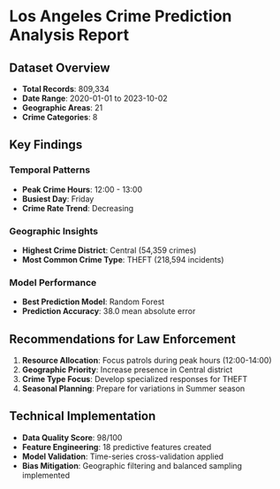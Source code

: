 
# Los Angeles Crime Prediction Analysis Report

## Dataset Overview
- **Total Records**: 809,334
- **Date Range**: 2020-01-01 to 2023-10-02
- **Geographic Areas**: 21
- **Crime Categories**: 8

## Key Findings

### Temporal Patterns
- **Peak Crime Hours**: 12:00 - 13:00
- **Busiest Day**: Friday
- **Crime Rate Trend**: Decreasing

### Geographic Insights
- **Highest Crime District**: Central (54,359 crimes)
- **Most Common Crime Type**: THEFT (218,594 incidents)

### Model Performance
- **Best Prediction Model**: Random Forest
- **Prediction Accuracy**: 38.0 mean absolute error

## Recommendations for Law Enforcement
1. **Resource Allocation**: Focus patrols during peak hours (12:00-14:00)
2. **Geographic Priority**: Increase presence in Central district
3. **Crime Type Focus**: Develop specialized responses for THEFT
4. **Seasonal Planning**: Prepare for variations in Summer season

## Technical Implementation
- **Data Quality Score**: 98/100
- **Feature Engineering**: 18 predictive features created
- **Model Validation**: Time-series cross-validation applied
- **Bias Mitigation**: Geographic filtering and balanced sampling implemented
